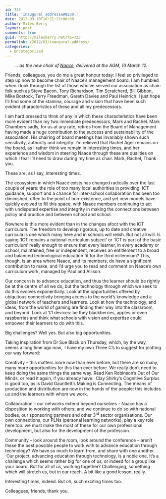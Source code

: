 ```yaml
---
id: 733
title: 'Inaugural address&#8230;'
date: 2012-03-10T10:21:22+00:00
author: Miles Berry
layout: post 
comments: true
guid: http://milesberry.net/?p=733
permalink: /2012/03/inaugural-address/
categories:
  - Uncategorized
---
```

<p style="padding-left: 30px; ">
  <em>&#8230; as the new chair of <a href="http://naace.co.uk">Naace</a>, delivered at the AGM, 10 March 12.</em>
</p>

Friends, colleagues, you do me a great honour today: I feel so privileged to step up now to become chair of Naace’s management board. I am humbled when I look through the list of those who’ve served our association as chair: folk such as Steve Bacon, Tony Richardson, Tim Scratcherd, Bill Gibbon, Mike Bostock, Terry Freedman, Gareth Davies and Paul Heinrich. I just hope I’ll find some of the stamina, courage and vision that have been such evident characteristics of these and all my predecessors.<!--more-->

I am hard pressed to think of any in which these characteristics have been more evident than my two immediate predecessors, Mark and Rachel. Mark Chambers sadly, for us at any rate, retires from the Board of Management having made a huge contribution to the success and sustainability of the association. His chairing of board meetings has invariably shown such sensitivity, authority and integrity. I’m relieved that Rachel Ager remains on the board, as I rather think we remain in interesting times, and her experience and wisdom in steering Naace through these are qualities on which I fear I’ll need to draw during my time as chair. Mark, Rachel, Thank you.

These are, as I say, interesting times.

The ecosystem in which Naace exists has changed radically over the last couple of years: the role of too many local authorities in providing  ICT guidance, support and a chance for inter-school collaboration has been too diminished, often to the point of non-existence, and yet new models have quickly evolved to fill this space, with Naace members continuing to act with undisputed expertise and integrity in making the connections between policy and practice and between school and school.

Nowhere is this more evident than in the changes afoot with the ICT curriculum. The freedom to develop rigorous, up to date and creative curricula is one which many here and in schools will relish. But not all will. Is saying ‘ICT remains a national curriculum subject’ or ‘ICT is part of the basic curriculum’ really enough to ensure that every learner, in every academy or school, maintained, free or independent, receives an entitlement to a broad and balanced technological education fit for the third millennium? This, though, is an area where Naace, and its members, do have a significant contribution to make, and I’d urge you to read and comment on Naace’s own curriculum work, managed by Paul and Allison.

Our concern is to advance education, and thus the learner should be rightly be at the centre of all we do, but the technology through which we seek to do this evolves exponentially. Look at the opportunities offered by ubiquitous connectivity bringing access to the world’s knowledge and a global network of teachers and learners. Look at how the technology, and ideas, from the world of gaming are finding their way into the classroom, and beyond. Look at 1:1 devices: be they blackberries, apples or even raspberries and think what schools with vision and expertise could empower their learners to do with this.

Big challenges? Well yes. But also big opportunities.

Taking inspiration from Dr Sue Black on Thursday, which, by the way, seems a long time ago now,  I have my own Three C’s to suggest for plotting our way forward:

Creativity – this matters more now than ever before, but there are so many, many more opportunities for this than ever before. We really don’t need to keep doing the same things the same way. Read Ken Robinson’s Out of Our Minds, or read it again, if you already have.  Clay Shirky’s Cognitive Surplus is good too, as is David Gauntlett’s Making is Connecting. The means of production and distribution are now in the hands of the people: this includes us and the learners with whom we work.

Collaboration – our networks extend beyond ourselves – Naace has a disposition to working with others: and we continue to do so with national bodies, our sponsoring partners and other 3<sup>rd</sup> sector organisations. Our own connections, our PLNs (personal learning networks), play a key role here too: we must make the most of these for our own professional development, but also for the development of the profession.

Community – look around the room, look around the conference – aren’t these the best possible people to work with to advance education through technology? We have so much to learn from, and share with one another.  Our project, advancing education through technology, is a noble one. It’s a challenge which seems rather big for one of us, or indeed for a group like your board. But for all of us, working together? Challenging, something which will stretch us, but in our reach. A bit like a good lesson, really.

Interesting times, indeed. But oh, such exciting times too.

Colleagues, friends, thank you.